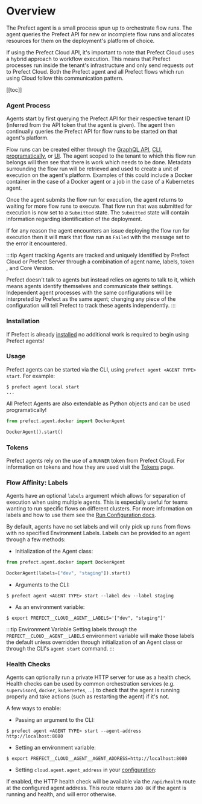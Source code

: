 # Overview

The Prefect agent is a small process spun up to orchestrate flow runs. The agent queries the Prefect API for new or incomplete flow runs and allocates resources for them on the deployment's platform of choice.

If using the Prefect Cloud API, it's important to note that Prefect Cloud uses a hybrid approach to workflow execution. This means that Prefect processes run inside the tenant's infrastructure and only send requests _out_ to Prefect Cloud. Both the Prefect agent and all Prefect flows which run using Cloud follow this communication pattern.

[[toc]]

### Agent Process

Agents start by first querying the Prefect API for their respective tenant ID (inferred from the API token that the agent is given). The agent then continually queries the Prefect API for flow runs to be started on that agent's platform.

Flow runs can be created either through the [GraphQL API](../concepts/graphql.html), [CLI](../concepts/cli.html), [programatically](../concepts/flow_runs.html#creating-a-flow-run), or [UI](../concepts/ui.html). The agent scoped to the tenant to which this flow run belongs will then see that there is work which needs to be done. Metadata surrounding the flow run will be retrieved and used to create a unit of execution on the agent's platform. Examples of this could include a Docker container in the case of a Docker agent or a job in the case of a Kubernetes agent.

Once the agent submits the flow run for execution, the agent returns to waiting for more flow runs to execute. That flow run that was submitted for execution is now set to a `Submitted` state. The `Submitted` state will contain information regarding identification of the deployment.

If for any reason the agent encounters an issue deploying the flow run for execution then it will mark that flow run as `Failed` with the message set to the error it encountered.

:::tip Agent tracking
Agents are tracked and uniquely identified by Prefect Cloud or Prefect Server through a combination of agent name, labels, token <Badge text="Cloud"/>, and Core Version.

Prefect doesn't talk to agents but instead relies on agents to talk to it, which means agents identify themselves and communicate their settings. Independent agent processes with the same configurations will be interpreted by Prefect as the same agent; changing any piece of the configuration will tell Prefect to track these agents independently.
:::

### Installation

If Prefect is already [installed](../../core/getting_started/installation.html) no additional work is required to begin using Prefect agents!

### Usage

Prefect agents can be started via the CLI, using `prefect agent <AGENT TYPE> start`. For example:

```
$ prefect agent local start
...
```

All Prefect Agents are also extendable as Python objects and can be used programatically!

```python
from prefect.agent.docker import DockerAgent

DockerAgent().start()
```

### Tokens <Badge text="Cloud"/>

Prefect agents rely on the use of a `RUNNER` token from Prefect Cloud. For information on tokens and how they are used visit the [Tokens](../concepts/tokens.html) page.

### Flow Affinity: Labels

Agents have an optional `labels` argument which allows for separation of
execution when using multiple agents. This is especially useful for teams
wanting to run specific flows on different clusters. For more information on
labels and how to use them see the 
[Run Configuration docs](../flow_config/run_configs.md#labels).

By default, agents have no set labels and will only pick up runs from flows with no specified Environment Labels. Labels can be provided to an agent through a few methods:

- Initialization of the Agent class:

```python
from prefect.agent.docker import DockerAgent

DockerAgent(labels=["dev", "staging"]).start()
```

- Arguments to the CLI:

```
$ prefect agent <AGENT TYPE> start --label dev --label staging
```

- As an environment variable:

```
$ export PREFECT__CLOUD__AGENT__LABELS='["dev", "staging"]'
```

:::tip Environment Variable
Setting labels through the `PREFECT__CLOUD__AGENT__LABELS` environment variable will make those labels the default unless overridden through initialization of an Agent class or through the CLI's `agent start` command.
:::

### Health Checks

Agents can optionally run a private HTTP server for use as a health check.
Health checks can be used by common orchestration services (e.g.
`supervisord`, `docker`, `kubernetes`, ...) to check that the agent is
running properly and take actions (such as restarting the agent) if it's not.

A few ways to enable:

- Passing an argument to the CLI:

```
$ prefect agent <AGENT TYPE> start --agent-address http://localhost:8080
```

- Setting an environment variable:

```
$ export PREFECT__CLOUD__AGENT__AGENT_ADDRESS=http://localhost:8080
```

- Setting `cloud.agent.agent_address` in your [configuration](../../core/concepts/configuration.html):

If enabled, the HTTP health check will be available via the `/api/health`
route at the configured agent address. This route returns `200 OK` if the
agent is running and health, and will error otherwise.

